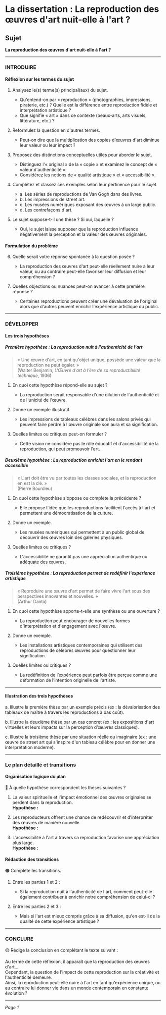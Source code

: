 # La dissertation : La reproduction des œuvres d'art nuit-elle à l'art ?

## Sujet
**La reproduction des œuvres d'art nuit-elle à l'art ?**

---

### INTRODUIRE

#### Réflexion sur les termes du sujet

1. Analysez le(s) terme(s) principal(aux) du sujet.  
   - Qu'entend-on par « reproduction » (photographies, impressions, piraterie, etc.) ? Quelle est la différence entre reproduction fidèle et interprétation artistique ?
   - Que signifie « art » dans ce contexte (beaux-arts, arts visuels, littérature, etc.) ?

2. Reformulez la question en d'autres termes.  
   - Peut-on dire que la multiplication des copies d'œuvres d'art diminue leur valeur ou leur impact ?

3. Proposez des distinctions conceptuelles utiles pour aborder le sujet.  
   - Distinguez l'« original » de la « copie » et examinez le concept de « valeur d'authenticité ».
   - Considérez les notions de « qualité artistique » et « accessibilité ».

4. Complétez et classez ces exemples selon leur pertinence pour le sujet.  
   - a. Les séries de reproductions de Van Gogh dans des livres.  
   - b. Les impressions de street art.  
   - c. Les musées numériques exposant des œuvres à un large public.
   - d. Les contrefaçons d'art.

5. Le sujet suppose-t-il une thèse ? Si oui, laquelle ?  
   - Oui, le sujet laisse supposer que la reproduction influence négativement la perception et la valeur des œuvres originales.

#### Formulation du problème

6. Quelle serait votre réponse spontanée à la question posée ?  
   - La reproduction des œuvres d'art peut-elle réellement nuire à leur valeur, ou au contraire peut-elle favoriser leur diffusion et leur compréhension ?

7. Quelles objections ou nuances peut-on avancer à cette première réponse ?  
   - Certaines reproductions peuvent créer une dévaluation de l'original alors que d'autres peuvent enrichir l'expérience artistique du public.

---

### DÉVELOPPER

#### Les trois hypothèses

##### Première hypothèse : La reproduction nuit à l'authenticité de l'art

> « Une œuvre d'art, en tant qu'objet unique, possède une valeur que la reproduction ne peut égaler. »  
> (Walter Benjamin, *L'Œuvre d'art à l'ère de sa reproductibilité technique*, 1936)

1. En quoi cette hypothèse répond-elle au sujet ?
   - La reproduction serait responsable d'une dilution de l'authenticité et de l'unicité de l'œuvre.

2. Donne un exemple illustratif.  
   - Les impressions de tableaux célèbres dans les salons privés qui peuvent faire perdre à l'œuvre originale son aura et sa signification.

3. Quelles limites ou critiques peut-on formuler ?
   - Cette vision ne considère pas le rôle éducatif et d'accessibilité de la reproduction, qui peut promouvoir l'art.

##### Deuxième hypothèse : La reproduction enrichit l'art en le rendant accessible

> « L'art doit être vu par toutes les classes sociales, et la reproduction en est la clé. »  
> (Pierre Bourdieu)

1. En quoi cette hypothèse s'oppose ou complète la précédente ?  
   - Elle propose l'idée que les reproductions facilitent l'accès à l'art et permettent une démocratisation de la culture.

2. Donne un exemple.  
   - Les musées numériques qui permettent à un public global de découvrir des œuvres loin des galeries physiques.

3. Quelles limites ou critiques ?
   - L'accessibilité ne garantit pas une appréciation authentique ou adéquate des œuvres.

##### Troisième hypothèse : La reproduction permet de redéfinir l'expérience artistique

> « Reproduire une œuvre d'art permet de faire vivre l'art sous des perspectives innovantes et nouvelles. »  
> (Arthur Danto)

1. En quoi cette hypothèse apporte-t-elle une synthèse ou une ouverture ?  
   - La reproduction peut encourager de nouvelles formes d'interprétation et d'engagement avec l'œuvre.

2. Donne un exemple.  
   - Les installations artistiques contemporaines qui utilisent des reproductions de célèbres œuvres pour questionner leur signification.

3. Quelles limites ou critiques ?
   - La redéfinition de l’expérience peut parfois être perçue comme une déformation de l’intention originelle de l'artiste.

---

#### Illustration des trois hypothèses

a. Illustre la première thèse par un exemple précis (ex : la dévalorisation des tableaux de maître à travers les reproductions à bas coût).

b. Illustre la deuxième thèse par un cas concret (ex : les expositions d'art virtuelles et leurs impacts sur la perception d’œuvres classiques).

c. Illustre la troisième thèse par une situation réelle ou imaginaire (ex : une œuvre de street art qui s'inspire d'un tableau célèbre pour en donner une interprétation moderne).

---

### Le plan détaillé et transitions

#### Organisation logique du plan

🔴 À quelle hypothèse correspondent les thèses suivantes ?

1. La valeur spirituelle et l'impact émotionnel des œuvres originales se perdent dans la reproduction.  
   **Hypothèse :**
   
2. Les reproducteurs offrent une chance de redécouvrir et d'interpréter des œuvres de manière nouvelle.  
   **Hypothèse :**
   
3. L'accessibilité à l'art à travers sa reproduction favorise une appréciation plus large.  
   **Hypothèse :**

#### Rédaction des transitions

🟠 Complète les transitions.

1. Entre les parties 1 et 2 :  
   - Si la reproduction nuit à l'authenticité de l'art, comment peut-elle également contribuer à enrichir notre compréhension de celui-ci ?
   
2. Entre les parties 2 et 3 :  
   - Mais si l'art est mieux compris grâce à sa diffusion, qu'en est-il de la qualité de cette expérience artistique ?

---

### CONCLURE

🟡 Rédige la conclusion en complétant le texte suivant :

Au terme de cette réflexion, il apparaît que la reproduction des œuvres d'art…  
Cependant, la question de l'impact de cette reproduction sur la créativité et l'authenticité demeure.   
Ainsi, la reproduction peut-elle nuire à l'art en tant qu'expérience unique, ou au contraire lui donner vie dans un monde contemporain en constante évolution ?

--- 

*Page 1*